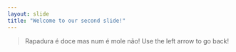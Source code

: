 ```yaml
---
layout: slide
title: "Welcome to our second slide!"
---
```

> Rapadura é doce mas num é mole não!
Use the left arrow to go back!
